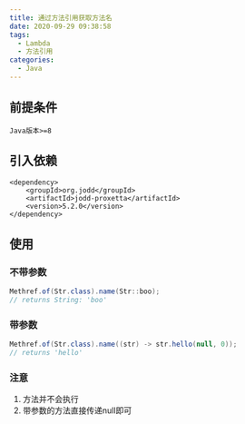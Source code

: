 ```yaml
---
title: 通过方法引用获取方法名
date: 2020-09-29 09:38:58
tags:
  - Lambda
  - 方法引用
categories:
  - Java
---
```

## 前提条件
```dos
Java版本>=8
```
## 引入依赖
```dos
<dependency>
    <groupId>org.jodd</groupId>
    <artifactId>jodd-proxetta</artifactId>
    <version>5.2.0</version>
</dependency>
```
<!--more-->
## 使用
### 不带参数
```java
Methref.of(Str.class).name(Str::boo);
// returns String: 'boo'
```
### 带参数
```java
Methref.of(Str.class).name((str) -> str.hello(null, 0));
// returns 'hello'
```
### 注意
1. 方法并不会执行
1. 带参数的方法直接传递null即可